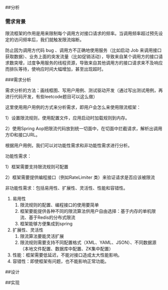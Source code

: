 ##分析

### 需求背景

限流框架的作用是用来限制每个调用方对接口请求的频率。当调用频率超过预先设定的访问频率后，我们就触发限流熔断。

防止因为调用方代码 bug 、调用方不正确地使用服务（比如启动 Job 来调用接口获取数据）、业务上面的突发流量（比如促销活动），导致来自某个调用方的接口请求数突增，过度争用服务的线程资源，导致来自其他调用方的接口请求来不及响应而排队等待，使响应时间大幅增加，甚至出现超时。

###需求分析

需求分析的方法：画线框图、写用户用例、测试驱动开发（通过写出测试用例，再进行代码开发，有些leetcode题目可以这么做）

这里使用用户用例的方式来分析需求，即用户会怎么来使用限流框架：

1）设置限流规则，使用配置文件，应用启动时加载规则到内存。

2）使用Spring Aop把限流代码放到统一切面中，在切面中拦截请求，解析出调用方ID和接口URL。



根据用户用例，我们可以对功能性需求和非功能性需求进行分析。

功能性需求：

1）框架需要支持限流规则可配置

2）框架需要提供编程接口（例如RateLimiter 类）来验证请求是否应该被限流



非功能性需求：包括易用性、扩展性、灵活性、性能和容错性。

1. 易用性
   1. 限流规则的配置、编程接口的使用要简单
   2. 框架要能提供各种不同的限流算法供用户自由选择：基于内存的单机限流、基于Redis的分布式限流
   3. 框架能够方便集成到spring
2. 扩展性、灵活性
   1. 限流算法要能灵活扩展
   2. 限流规则需要支持不同配置格式（XML、YAML、JSON）、不同数据源（本地文件配置、数据库中配置、ZK集中配置）
3. 性能：框架需要低延迟，不能对接口造成太大性能影响。
4. 容错性：即使框架有问题，也不能影响正常功能。



##设计



##实现